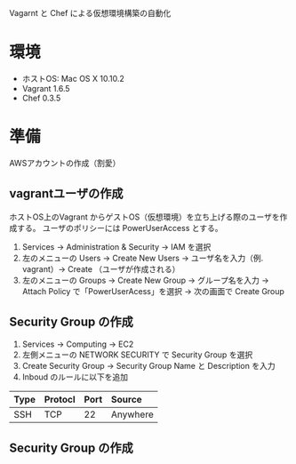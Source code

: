 Vagarnt と Chef による仮想環境構築の自動化

# 環境

* ホストOS: Mac OS X 10.10.2
* Vagrant 1.6.5
* Chef 0.3.5
 
# 準備

AWSアカウントの作成（割愛）

## vagrantユーザの作成

ホストOS上のVagrant からゲストOS（仮想環境）を立ち上げる際のユーザを作成する。
ユーザのポリシーには PowerUserAccess とする。

1. Services -> Administration & Security -> IAM を選択
2. 左のメニューの Users -> Create New Users -> ユーザ名を入力（例. vagrant）-> Create （ユーザが作成される）
3. 左のメニューの Groups -> Create New Group -> グループ名を入力 -> Attach Policy で「PowerUserAcess」を選択 -> 次の画面で Create Group

## Security Group の作成

1. Services -> Computing -> EC2
2. 左側メニューの NETWORK SECURITY で Security Group を選択
3. Create Security Group -> Security Group Name と Description を入力
4. Inboud のルールに以下を追加

|Type|Protocl|Port|Source  |
|:---|:------|:---|:-------|
|SSH |TCP    |22  |Anywhere|


## Security Group の作成

 


